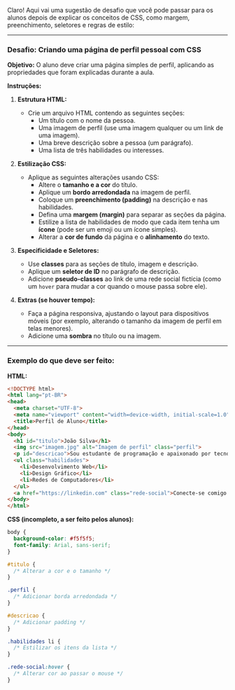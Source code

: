 Claro! Aqui vai uma sugestão de desafio que você pode passar para os alunos depois de explicar os conceitos de CSS, como margem, preenchimento, seletores e regras de estilo:

---

### **Desafio: Criando uma página de perfil pessoal com CSS**

**Objetivo:** O aluno deve criar uma página simples de perfil, aplicando as propriedades que foram explicadas durante a aula.

**Instruções:**
1. **Estrutura HTML:**
   - Crie um arquivo HTML contendo as seguintes seções:
     - Um título com o nome da pessoa.
     - Uma imagem de perfil (use uma imagem qualquer ou um link de uma imagem).
     - Uma breve descrição sobre a pessoa (um parágrafo).
     - Uma lista de três habilidades ou interesses.
   
2. **Estilização CSS:**
   - Aplique as seguintes alterações usando CSS:
     - Altere o **tamanho e a cor** do título.
     - Aplique um **bordo arredondada** na imagem de perfil.
     - Coloque um **preenchimento (padding)** na descrição e nas habilidades.
     - Defina uma **margem (margin)** para separar as seções da página.
     - Estilize a lista de habilidades de modo que cada item tenha um **ícone** (pode ser um emoji ou um ícone simples).
     - Alterar a **cor de fundo** da página e o **alinhamento** do texto.
   
3. **Especificidade e Seletores:**
   - Use **classes** para as seções de título, imagem e descrição.
   - Aplique um **seletor de ID** no parágrafo de descrição.
   - Adicione **pseudo-classes** ao link de uma rede social fictícia (como um `hover` para mudar a cor quando o mouse passa sobre ele).

4. **Extras (se houver tempo):**
   - Faça a página responsiva, ajustando o layout para dispositivos móveis (por exemplo, alterando o tamanho da imagem de perfil em telas menores).
   - Adicione uma **sombra** no título ou na imagem.

---

### **Exemplo do que deve ser feito:**

**HTML:**
```html
<!DOCTYPE html>
<html lang="pt-BR">
<head>
  <meta charset="UTF-8">
  <meta name="viewport" content="width=device-width, initial-scale=1.0">
  <title>Perfil de Aluno</title>
</head>
<body>
  <h1 id="titulo">João Silva</h1>
  <img src="imagem.jpg" alt="Imagem de perfil" class="perfil">
  <p id="descricao">Sou estudante de programação e apaixonado por tecnologia!</p>
  <ul class="habilidades">
    <li>Desenvolvimento Web</li>
    <li>Design Gráfico</li>
    <li>Redes de Computadores</li>
  </ul>
  <a href="https://linkedin.com" class="rede-social">Conecte-se comigo!</a>
</body>
</html>
```

**CSS (incompleto, a ser feito pelos alunos):**
```css
body {
  background-color: #f5f5f5;
  font-family: Arial, sans-serif;
}

#titulo {
  /* Alterar a cor e o tamanho */
}

.perfil {
  /* Adicionar borda arredondada */
}

#descricao {
  /* Adicionar padding */
}

.habilidades li {
  /* Estilizar os itens da lista */
}

.rede-social:hover {
  /* Alterar cor ao passar o mouse */
}
```
